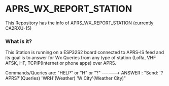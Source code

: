 # APRS_WX_REPORT_STATION

This Repository has the info of APRS_WX_REPORT_STATION (currently CA2RXU-15)

### What is it?
This Station is running on a ESP32S2 board connected to APRS-IS feed and its goal is to answer for Wx Queries from any type of station (LoRa, VHF AFSK, HF, TCPIP(Internet or phone apps) over APRS.


Commands/Queries are:
"HELP" or "H" or "?" ------> ANSWER : "Send: '?APRS?'(Queries) 'WRH'(Weather) 'W City'(Weather City)"
